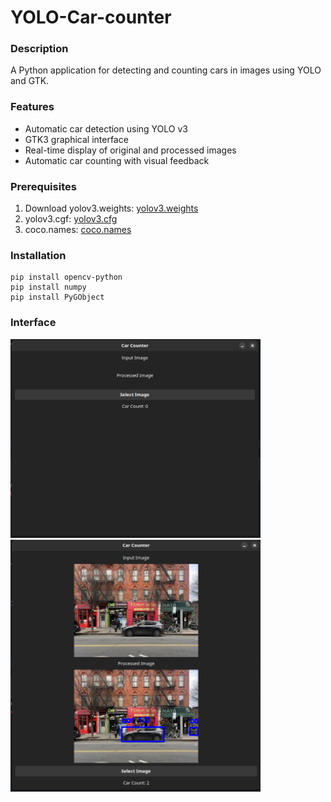 # YOLO-Car-counter


### Description
A Python application for detecting and counting cars in images using YOLO and GTK.


### Features
 - Automatic car detection using YOLO v3
 - GTK3 graphical interface
 - Real-time display of original and processed images
 - Automatic car counting with visual feedback

### Prerequisites
 1. Download yolov3.weights: [yolov3.weights](https://github.com/patrick013/Object-Detection---Yolov3/blob/master/model/yolov3.weights)
 2. yolov3.cgf: [yolov3.cfg](https://github.com/pjreddie/darknet/blob/master/cfg/yolov3.cfg)
 3. coco.names: [coco.names](https://github.com/pjreddie/darknet/blob/master/data/coco.names)

 
### Installation

```
pip install opencv-python
pip install numpy
pip install PyGObject
```


### Interface
<img src="https://github.com/HVTom/YOLO-Car-counter/blob/master/images/GUI_Empty.png" alt="Empty GUI" width="400">
<img src="https://github.com/HVTom/YOLO-Car-counter/blob/master/images/GUI.png" alt="After Processing" width="400">

